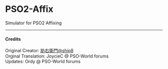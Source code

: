 # PSO2-Affix
Simulator for PSO2 Affixing  

---
#### Credits
Original Creator: [助右衛門@ship8]  
Orginal Translation: JoycieC @ PSO-World forums  
Updates: Ordy @ PSO-World forums  

[助右衛門@ship8]: http://pso2numao.web.fc2.com/dodo/
